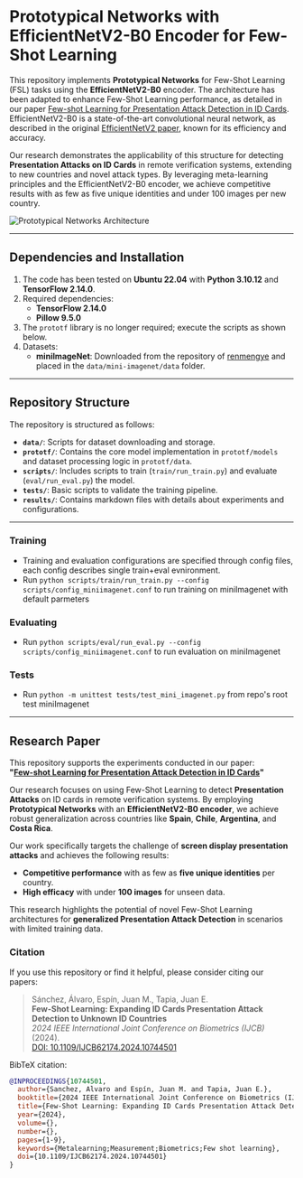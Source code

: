 # Prototypical Networks with EfficientNetV2-B0 Encoder for Few-Shot Learning

This repository implements **Prototypical Networks** for Few-Shot Learning (FSL) tasks using the **EfficientNetV2-B0** encoder. The architecture has been adapted to enhance Few-Shot Learning performance, as detailed in our paper [Few-shot Learning for Presentation Attack Detection in ID Cards](https://arxiv.org/pdf/2409.06842v1). EfficientNetV2-B0 is a state-of-the-art convolutional neural network, as described in the original [EfficientNetV2 paper](https://arxiv.org/pdf/2104.00298), known for its efficiency and accuracy.

Our research demonstrates the applicability of this structure for detecting **Presentation Attacks on ID Cards** in remote verification systems, extending to new countries and novel attack types. By leveraging meta-learning principles and the EfficientNetV2-B0 encoder, we achieve competitive results with as few as five unique identities and under 100 images per new country.

![Prototypical Networks Architecture](https://user-images.githubusercontent.com/23639048/55438102-5d9e4c00-55a9-11e9-86e2-b4f79f880b83.png)

---

## Dependencies and Installation

1. The code has been tested on **Ubuntu 22.04** with **Python 3.10.12** and **TensorFlow 2.14.0**.
2. Required dependencies:
   - **TensorFlow 2.14.0**
   - **Pillow 9.5.0**
3. The `prototf` library is no longer required; execute the scripts as shown below.
4. Datasets:
   - **miniImageNet**: Downloaded from the repository of [renmengye](https://github.com/renmengye/few-shot-ssl-public) and placed in the `data/mini-imagenet/data` folder.

---

## Repository Structure

The repository is structured as follows:

- **`data/`**: Scripts for dataset downloading and storage.
- **`prototf/`**: Contains the core model implementation in `prototf/models` and dataset processing logic in `prototf/data`.
- **`scripts/`**: Includes scripts to train (`train/run_train.py`) and evaluate (`eval/run_eval.py`) the model.
- **`tests/`**: Basic scripts to validate the training pipeline.
- **`results/`**: Contains markdown files with details about experiments and configurations.

---

### Training

* Training and evaluation configurations are specified through config files, each config describes single train+eval evnironment.
* Run `python scripts/train/run_train.py --config scripts/config_miniimagenet.conf` to run training on miniImagenet with default parmeters

### Evaluating

* Run `python scripts/eval/run_eval.py --config scripts/config_miniimagenet.conf` to run evaluation on miniImagenet

### Tests

* Run `python -m unittest tests/test_mini_imagenet.py` from repo's root test miniImagenet 

---

## Research Paper

This repository supports the experiments conducted in our paper:  
**"[Few-shot Learning for Presentation Attack Detection in ID Cards](https://arxiv.org/pdf/2409.06842v1)"**

Our research focuses on using Few-Shot Learning to detect **Presentation Attacks** on ID cards in remote verification systems. By employing **Prototypical Networks** with an **EfficientNetV2-B0 encoder**, we achieve robust generalization across countries like **Spain**, **Chile**, **Argentina**, and **Costa Rica**. 

Our work specifically targets the challenge of **screen display presentation attacks** and achieves the following results:
- **Competitive performance** with as few as **five unique identities** per country.
- **High efficacy** with under **100 images** for unseen data.

This research highlights the potential of novel Few-Shot Learning architectures for **generalized Presentation Attack Detection** in scenarios with limited training data.


### Citation

If you use this repository or find it helpful, please consider citing our papers:

> Sánchez, Álvaro, Espín, Juan M., Tapia, Juan E.  
> **Few-Shot Learning: Expanding ID Cards Presentation Attack Detection to Unknown ID Countries**  
> *2024 IEEE International Joint Conference on Biometrics (IJCB)* (2024).  
> [DOI: 10.1109/IJCB62174.2024.10744501](https://doi.org/10.1109/IJCB62174.2024.10744501)

BibTeX citation:

```bibtex
@INPROCEEDINGS{10744501,
  author={Sanchez, Alvaro and Espín, Juan M. and Tapia, Juan E.},
  booktitle={2024 IEEE International Joint Conference on Biometrics (IJCB)}, 
  title={Few-Shot Learning: Expanding ID Cards Presentation Attack Detection to Unknown ID Countries}, 
  year={2024},
  volume={},
  number={},
  pages={1-9},
  keywords={Metalearning;Measurement;Biometrics;Few shot learning},
  doi={10.1109/IJCB62174.2024.10744501}
}